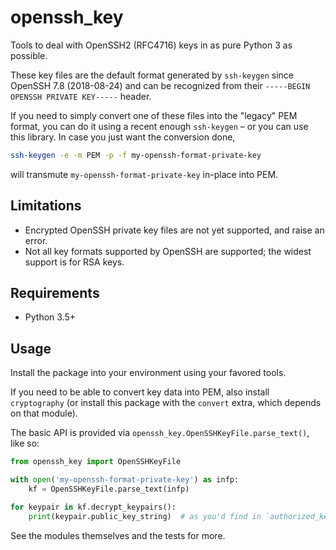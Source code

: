 openssh_key
===========

Tools to deal with OpenSSH2 (RFC4716) keys in as pure Python 3 as possible.

These key files are the default format generated by `ssh-keygen` since OpenSSH 7.8 (2018-08-24)
and can be recognized from their `-----BEGIN OPENSSH PRIVATE KEY-----` header.

If you need to simply convert one of these files into the "legacy" PEM format, you can do it using
a recent enough `ssh-keygen` – or you can use this library.  In case you just want the conversion done,

```bash
ssh-keygen -e -m PEM -p -f my-openssh-format-private-key
```

will transmute `my-openssh-format-private-key` in-place into PEM.

Limitations
-----------

* Encrypted OpenSSH private key files are not yet supported, and raise an error.
* Not all key formats supported by OpenSSH are supported; the widest support is for RSA keys.

Requirements
------------

* Python 3.5+

Usage
-----

Install the package into your environment using your favored tools.

If you need to be able to convert key data into PEM, also install `cryptography`
(or install this package with the `convert` extra, which depends on that module).

The basic API is provided via `openssh_key.OpenSSHKeyFile.parse_text()`, like so:

```python
from openssh_key import OpenSSHKeyFile

with open('my-openssh-format-private-key') as infp:
    kf = OpenSSHKeyFile.parse_text(infp)

for keypair in kf.decrypt_keypairs():
    print(keypair.public_key_string)  # as you'd find in `authorized_keys`

```

See the modules themselves and the tests for more.
